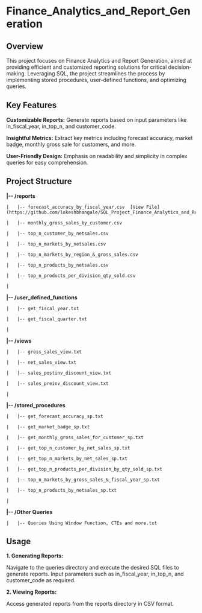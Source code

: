 # Finance_Analytics_and_Report_Generation

## Overview

This project focuses on Finance Analytics and Report Generation, aimed at providing efficient and customized reporting solutions for critical decision-making. Leveraging SQL, the project streamlines the process by implementing stored procedures, user-defined functions, and optimizing queries.

## Key Features

**Customizable Reports:** Generate reports based on input parameters like in_fiscal_year, in_top_n, and customer_code.

**Insightful Metrics:** Extract key metrics including forecast accuracy, market badge, monthly gross sale for customers, and more.

**User-Friendly Design:** Emphasis on readability and simplicity in complex queries for easy comprehension.

## Project Structure

  **|-- /reports**

    |   |-- forecast_accuracy_by_fiscal_year.csv  [View File] (https://github.com/lokeshbhangale/SQL_Project_Finance_Analytics_and_Report_Generation/blob/main/Report%20in%20csv/forecast_accuracy_by_fiscal_year.csv) 
    
    |   |-- monthly_gross_sales_by_customer.csv
    
    |   |-- top_n_customer_by_netsales.csv
    
    |   |-- top_n_markets_by_netsales.csv

    |   |-- top_n_markets_by_region_&_gross_sales.csv

    |   |-- top_n_products_by_netsales.csv

    |   |-- top_n_products_per_division_qty_sold.csv
    
    |
    
  **|-- /user_defined_functions**
    
    |   |-- get_fiscal_year.txt

    |   |-- get_fiscal_quarter.txt
    
    |
    
  **|-- /views**
    
    |   |-- gross_sales_view.txt
    
    |   |-- net_sales_view.txt
    
    |   |-- sales_postinv_discount_view.txt

    |   |-- sales_preinv_discount_view.txt
    
    |
    
  **|-- /stored_procedures**
    
    |   |-- get_forecast_accuracy_sp.txt
    
    |   |-- get_market_badge_sp.txt
    
    |   |-- get_monthly_gross_sales_for_customer_sp.txt

    |   |-- get_top_n_customer_by_net_sales_sp.txt

    |   |-- get_top_n_markets_by_net_sales_sp.txt

    |   |-- get_top_n_products_per_division_by_qty_sold_sp.txt

    |   |-- top_n_markets_by_gross_sales_&_fiscal_year_sp.txt

    |   |-- top_n_products_by_netsales_sp.txt
    
    |
    
  **|-- /Other Queries**
  
    |   |-- Queries Using Window Function, CTEs and more.txt

## Usage

**1. Generating Reports:**

Navigate to the queries directory and execute the desired SQL files to generate reports.
Input parameters such as in_fiscal_year, in_top_n, and customer_code as required.

**2. Viewing Reports:**

Access generated reports from the reports directory in CSV format.

